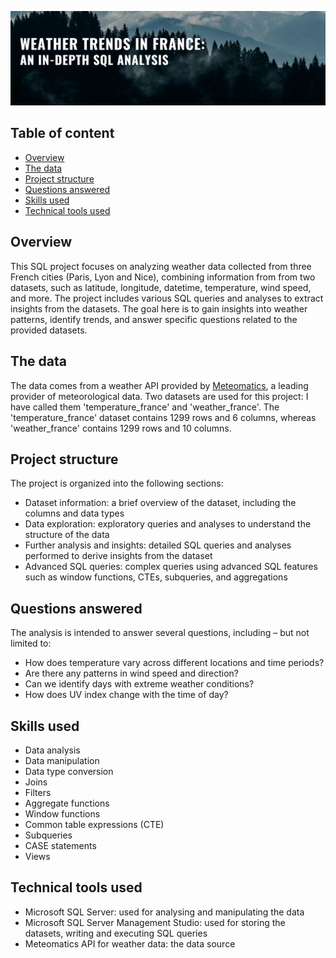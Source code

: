 ![](https://github.com/RahalK/SQL_weather_trends_France/blob/main/weather_trends_france_banner.png)

## Table of content
* [Overview](#Overview)
* [The data](#The-data)
* [Project structure](#Project-structure)
* [Questions answered](#Questions-answered)
* [Skills used](#Skills-used)
* [Technical tools used](#Technical-tools-used)

## Overview
This SQL project focuses on analyzing weather data collected from three French cities (Paris, Lyon and Nice), combining information from from two datasets, such as latitude, longitude, 
datetime, temperature, wind speed, and more. 
The project includes various SQL queries and analyses to extract insights from the datasets. 
The goal here is to gain insights into weather patterns, identify trends, and answer specific questions related to the provided datasets.

## The data
The data comes from a weather API provided by [Meteomatics](https://www.meteomatics.com/), a leading provider of meteorological data. Two datasets are used for this project: I have called them 'temperature_france' and 'weather_france'.
The 'temperature_france' dataset contains 1299 rows and 6 columns, whereas 'weather_france' contains 1299 rows and 10 columns.

## Project structure
The project is organized into the following sections:
* Dataset information: a brief overview of the dataset, including the columns and data types
* Data exploration: exploratory queries and analyses to understand the structure of the data
* Further analysis and insights: detailed SQL queries and analyses performed to derive insights from the dataset
* Advanced SQL queries: complex queries using advanced SQL features such as window functions, CTEs, subqueries, and aggregations

## Questions answered
The analysis is intended to answer several questions, including – but not limited to:
* How does temperature vary across different locations and time periods?
* Are there any patterns in wind speed and direction?
* Can we identify days with extreme weather conditions?
* How does UV index change with the time of day?

## Skills used
* Data analysis
* Data manipulation
* Data type conversion
* Joins
* Filters
* Aggregate functions
* Window functions
* Common table expressions (CTE)
* Subqueries
* CASE statements
* Views

## Technical tools used
* Microsoft SQL Server: used for analysing and manipulating the data
* Microsoft SQL Server Management Studio: used for storing the datasets, writing and executing SQL queries
* Meteomatics API for weather data: the data source 
